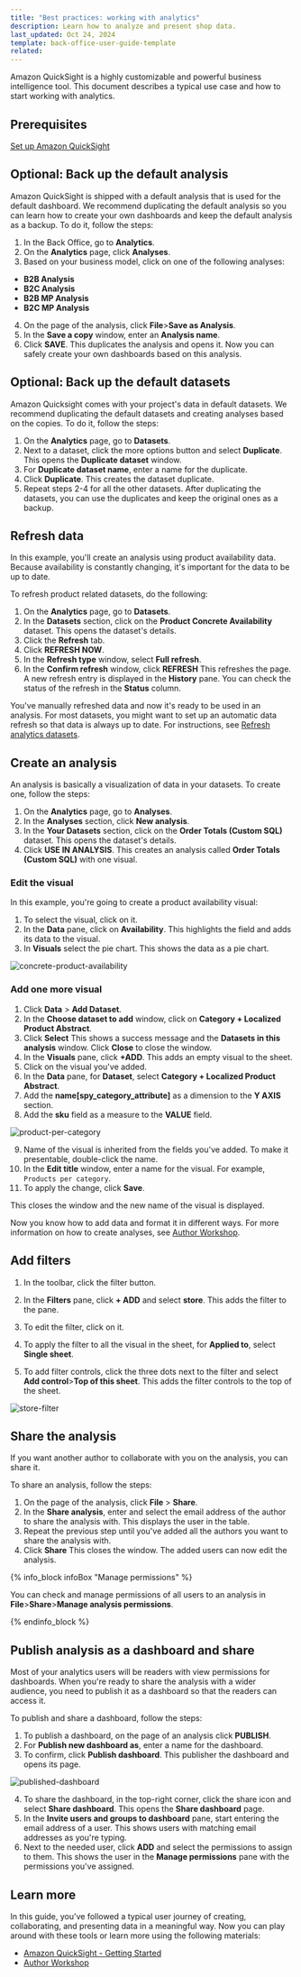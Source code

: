 ```yaml
---
title: "Best practices: working with analytics"
description: Learn how to analyze and present shop data.
last_updated: Oct 24, 2024
template: back-office-user-guide-template
related:
---
```


Amazon QuickSight is a highly customizable and powerful business intelligence tool. This document describes a typical use case and how to start working with analytics.

## Prerequisites

[Set up Amazon QuickSight](/docs/pbc/all/business-intelligence/{{page.version}}/amazon-quicksight-third-party-integration/set-up-amazon-quicksight.html)


## Optional: Back up the default analysis

Amazon QuickSight is shipped with a default analysis that is used for the default dashboard. We recommend duplicating the default analysis so you can learn how to create your own dashboards and keep the default analysis as a backup. To do it, follow the steps:

1. In the Back Office, go to **Analytics**.
2. On the **Analytics** page, click **Analyses**.
3. Based on your business model, click on one of the following analyses:
- **B2B Analysis**
- **B2C Analysis**
- **B2B MP Analysis**
- **B2C MP Analysis**
4. On the page of the analysis, click **File**>**Save as Analysis**.
5. In the **Save a copy** window, enter an **Analysis name**.
6. Click **SAVE**.
  This duplicates the analysis and opens it. Now you can safely create your own dashboards based on this analysis.

## Optional: Back up the default datasets

Amazon Quicksight comes with your project's data in default datasets. We recommend duplicating the default datasets and creating analyses based on the copies. To do it, follow the steps:

1. On the **Analytics** page, go to **Datasets**.
2. Next to a dataset, click the more options button and select **Duplicate**.
  This opens the **Duplicate dataset** window.
3. For **Duplicate dataset name**, enter a name for the duplicate.
4. Click **Duplicate**.
  This creates the dataset duplicate.
5. Repeat steps 2-4 for all the other datasets.
  After duplicating the datasets, you can use the duplicates and keep the original ones as a backup.

## Refresh data

In this example, you'll create an analysis using product availability data. Because availability is constantly changing, it's important for the data to be up to date.

To refresh product related datasets, do the following:
1. On the **Analytics** page, go to **Datasets**.
2. In the **Datasets** section, click on the **Product Concrete Availability** dataset.
  This opens the dataset's details.
3. Click the **Refresh** tab.
4. Click **REFRESH NOW**.
5. In the **Refresh type** window, select **Full refresh**.
6. In the **Confirm refresh** window, click **REFRESH**
  This refreshes the page. A new refresh entry is displayed in the **History** pane. You can check the status of the refresh in the **Status** column.

You've manually refreshed data and now it's ready to be used in an analysis. For most datasets, you might want to set up an automatic data refresh so that data is always up to date. For instructions, see [Refresh analytics datasets](/docs/pbc/all/business-intelligence/{{page.version}}/amazon-quicksight-third-party-integration/back-office-refresh-analytics-datasets.html).


## Create an analysis

An analysis is basically a visualization of data in your datasets. To create one, follow the steps:

1. On the **Analytics** page, go to **Analyses**.
2. In the **Analyses** section, click **New analysis**.
3. In the **Your Datasets** section, click on the **Order Totals (Custom SQL)** dataset.
  This opens the dataset's details.
4. Click **USE IN ANALYSIS**.
  This creates an analysis called **Order Totals (Custom SQL)** with one visual.

### Edit the visual

In this example, you're going to create a product availability visual:

1. To select the visual, click on it.
2. In the **Data** pane, click on **Availability**.
  This highlights the field and adds its data to the visual.
3. In **Visuals** select the pie chart.
  This shows the data as a pie chart.

![concrete-product-availability](https://spryker.s3.eu-central-1.amazonaws.com/docs/pbc/all/business-intelligence/amazon-quicksight-third-party-integration/best-practices-analyzing-shop-data.md/concrete-product-availability.png)


### Add one more visual

1. Click **Data** > **Add Dataset**.
2. In the **Choose dataset to add** window, click on **Category + Localized Product Abstract**.
3. Click **Select**
  This shows a success message and the **Datasets in this analysis** window. Click **Close** to close the window.
4. In the **Visuals** pane, click **+ADD**.
This adds an empty visual to the sheet.
5. Click on the visual you've added.
6. In the **Data** pane, for **Dataset**, select **Category + Localized Product Abstract**.
7. Add the **name[spy_category_attribute]** as a dimension to the **Y AXIS** section.
8. Add the **sku** field as a measure to the **VALUE** field.

![product-per-category](https://spryker.s3.eu-central-1.amazonaws.com/docs/pbc/all/business-intelligence/amazon-quicksight-third-party-integration/best-practices-analyzing-shop-data.md/product-per-category.png)

9. Name of the visual is inherited from the fields you've added. To make it presentable, double-click the name.
10. In the **Edit title** window, enter a name for the visual. For example, `Products per category`.
11. To apply the change, click **Save**.

This closes the window and the new name of the visual is displayed.

Now you know how to add data and format it in different ways. For more information on how to create analyses, see [Author Workshop](https://catalog.workshops.aws/quicksight/en-US/author-workshop).


## Add filters

1. In the toolbar, click the filter button.

2. In the **Filters** pane, click **+ ADD** and select **store**.
  This adds the filter to the pane.
3. To edit the filter, click on it.
4. To apply the filter to all the visual in the sheet, for **Applied to**, select **Single sheet**.
5. To add filter controls, click the three dots next to the filter and select **Add control**>**Top of this sheet**.
  This adds the filter controls to the top of the sheet.

![store-filter](https://spryker.s3.eu-central-1.amazonaws.com/docs/pbc/all/business-intelligence/amazon-quicksight-third-party-integration/best-practices-analyzing-shop-data.md/store-filter.png)  


## Share the analysis

If you want another author to collaborate with you on the analysis, you can share it.

To share an analysis, follow the steps:

1. On the page of the analysis, click **File** > **Share**.
2. In the **Share analysis**, enter and select the email address of the author to share the analysis with.
  This displays the user in the table.
3. Repeat the previous step until you've added all the authors you want to share the analysis with.
4. Click **Share**
  This closes the window. The added users can now edit the analysis.

{% info_block infoBox "Manage permissions" %}

You can check and manage permissions of all users to an analysis in **File**>**Share**>**Manage analysis permissions**.

{% endinfo_block %}




## Publish analysis as a dashboard and share

Most of your analytics users will be readers with view permissions for dashboards. When you're ready to share the analysis with a wider audience, you need to publish it as a dashboard so that the readers can access it.

To publish and share a dashboard, follow the steps:

1. To publish a dashboard, on the page of an analysis click **PUBLISH**.
2. For **Publish new dashboard as**, enter a name for the dashboard.
3. To confirm, click **Publish dashboard**.
  This publisher the dashboard and opens its page.

![published-dashboard](https://spryker.s3.eu-central-1.amazonaws.com/docs/pbc/all/business-intelligence/amazon-quicksight-third-party-integration/best-practices-analyzing-shop-data.md/published-dashboard.png)

4. To share the dashboard, in the top-right corner, click the share icon and select **Share dashboard**.
  This opens the **Share dashboard** page.
5. In the **Invite users and groups to dashboard** pane, start entering the email address of a user.
  This shows users with matching email addresses as you're typing.
6. Next to the needed user, click **ADD** and select the permissions to assign to them.
  This shows the user in the **Manage permissions** pane with the permissions you've assigned.


## Learn more

In this guide, you've followed a typical user journey of creating, collaborating, and presenting data in a meaningful way. Now you can play around with these tools or learn more using the following materials:
- [Amazon QuickSight - Getting Started](https://explore.skillbuilder.aws/learn/course/external/view/elearning/14908/getting-started-with-amazon-quicksight)
- [Author Workshop](https://catalog.workshops.aws/quicksight/en-US/author-workshop)

